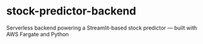 # stock-predictor-backend
Serverless backend powering a Streamlit-based stock predictor — built with AWS Fargate and Python

